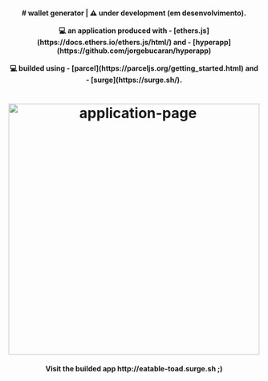 <h4 align="center"> 
# wallet generator | ⚠ under development (em desenvolvimento). </br> </br>
💻  an application produced with - [ethers.js](https://docs.ethers.io/ethers.js/html/) and - [hyperapp](https://github.com/jorgebucaran/hyperapp) </br> </br> 💻 builded using - [parcel](https://parceljs.org/getting_started.html) and - [surge](https://surge.sh/).
</h4>

<h1 align="center">
    <img alt="application-page" title="application-page" src="https://user-images.githubusercontent.com/19331255/84597982-d780c500-ae3d-11ea-9af2-806878bac797.png" width="500px" />
</h1>

<h4 align="center">
  Visit the builded app http://eatable-toad.surge.sh ;)
<h4>
